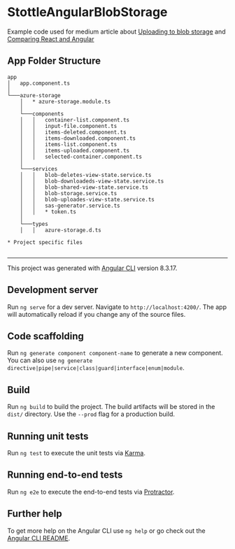 # StottleAngularBlobStorage

Example code used for medium article about [Uploading to blob storage](https://medium.com/@stuarttottle/upload-to-azure-blob-storage-with-angular-8-2ed80dfc6672) and [Comparing React and Angular](https://medium.com/@stuarttottle/comparing-the-same-feature-written-in-react-and-angular-3f6ae04ceef6)

## App Folder Structure

```
app
│   app.component.ts
│
└───azure-storage
    │   * azure-storage.module.ts
    │
    └───components
    │   │   container-list.component.ts
    │   │   input-file.component.ts
    │   │   items-deleted.component.ts
    │   │   items-downloaded.component.ts
    │   │   items-list.component.ts
    │   │   items-uploaded.component.ts
    │   │   selected-container.component.ts
    │
    └───services
    │   │   blob-deletes-view-state.service.ts
    │   │   blob-downloadeds-view-state.service.ts
    │   │   blob-shared-view-state.service.ts
    │   │   blob-storage.service.ts
    │   │   blob-uploades-view-state.service.ts
    │   │   sas-generator.service.ts
    │   │   * token.ts
    │
    └───types
    │   │   azure-storage.d.ts

* Project specific files


```

---

This project was generated with [Angular CLI](https://github.com/angular/angular-cli) version 8.3.17.

## Development server

Run `ng serve` for a dev server. Navigate to `http://localhost:4200/`. The app will automatically reload if you change any of the source files.

## Code scaffolding

Run `ng generate component component-name` to generate a new component. You can also use `ng generate directive|pipe|service|class|guard|interface|enum|module`.

## Build

Run `ng build` to build the project. The build artifacts will be stored in the `dist/` directory. Use the `--prod` flag for a production build.

## Running unit tests

Run `ng test` to execute the unit tests via [Karma](https://karma-runner.github.io).

## Running end-to-end tests

Run `ng e2e` to execute the end-to-end tests via [Protractor](http://www.protractortest.org/).

## Further help

To get more help on the Angular CLI use `ng help` or go check out the [Angular CLI README](https://github.com/angular/angular-cli/blob/master/README.md).
